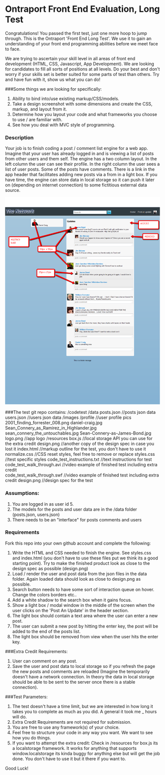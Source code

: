 Ontraport Front End Evaluation, Long Test
============================

Congratulations! You passed the first test, just one more hoop to jump through. This is the 
Ontraport 'Front End Long Test'. We use it to gain an understanding of your front end programming 
abilities before we meet face to face. 

We are trying to ascertain your skill level in all areas of front end development (HTML, CSS, 
Javascript, App Development). We are looking for candidates to fill all sorts of positions at all levels. 
Do your best and don't worry if your skills set is better suited for some parts of test than others. 
Try and have fun with it, show us what you can do!

###Some things we are looking for specifically:

1. Ability to bind into/use existing markup/CSS/models.
2. Take a design screenshot with some dimensions and create the CSS, markup, and layout from it.
3. Determine how you layout your code and what frameworks you choose to use / are familiar with.
4. See how you deal with MVC style of programming.

### Description
Your job is to finish coding a post / comment list engine for a web app. Imagine that your user 
has already logged in and is viewing a list of posts from other users and them self. The engine has 
a two column layout. In the left column the user can see their profile. In the right column the user 
sees a list of user posts. Some of the posts have comments. There is a link in the app header that 
facilitates adding new posts via a from in a light box. If you have time, the engine can store data 
in local storage so it can push it later on (depending on internet connection) to some fictitious 
external data source.

![Ontraport Front End Long Test](design.png)

###The test git repo contains: 
    /codetest
        /data
            posts.json                       //posts json data
            users.json                       //users json data
        /images
            /profile                         //user profile pics
                2001_finding_forrester_008.png
                daniel-craig.jpg
                Sean_Connery_as_Ramirez_in_Highlander.jpg
                sean_connery_the_untouchables.jpg
                Sean-Connery-as-James-Bond.jpg
            logo.png                         //app logo
        /resources
            box.js                           //local storage API you can use for the extra credit
        design.png                           //another copy of the design spec in case you lost it
        index.html                           //markup outline for the test, you don't have to use it
        normalize.css                        //CSS reset styles, feel free to remove or replace
        styles.css                           //test specific styles
    code_test_instructions.txt               //text instructions for test    
    code_test_walk_through.avi               //video example of finished test including extra credit  
    code_test_walk_through.swf               //video example of finished test including extra credit
    design.png                               //design spec for the test



### Assumptions:
1. You are logged in as user id 5.
2. The models for the posts and user data are in the /data folder (posts.json, users.json)
3. There needs to be an "interface" for posts comments and users

### Requirements

Fork this repo into your own github account and complete the following:

1. Write the HTML and CSS needed to finish the engine. See styles.css and index.html (you don't 
have to use these files put we think its a good starting point). Try to make the finished product look as close to the design spec as possible (design.png)
2. Load / render the user and post data from the json files in the data folder. Again loaded 
data should look as close to design.png as possible.
3. Search button needs to have some sort of interaction queue on hover. Change the colors borders etc..
4. Add a white shadow to the search box when it gains focus.
5. Show a light box / modal window in the middle of the screen when the user clicks on the 'Post An Update' in the header section.
6. The light box should contain a text area where the user can enter a new post.
7. The user can submit a new post by hitting the enter key, the post will be added to the end of the posts list.
8. The light box should be removed from view when the user hits the enter key.

###Extra Credit Requirements:
1. User can comment on any post. 
2. Save the user and post data to local storage so if you refresh the page the new posts and comments are reloaded  (Imagine the temporarily doesn't have a network connection. In theory the data in local storage should be able to be sent to the server once there is a stable connection).

###Test Parameters:
1. The test doesn't have a time limit, but we are interested in how long it takes you to complete
as much as you did. A general it took me _ hours will do.
2. Extra Credit Requirements are not required for submission.
3. You are free to use any framework(s) of your choice. 
4. Feel free to structure your code in any way you want. We want to see how you do things.
5. If you want to attempt the extra credit: Check in /resources for box.js its a localstorage framework. It works for anything that supports window.localstorage its kinda buggy for anything else but will get the job done. You don't have to use it but it there if you want to.
       
Good Luck!